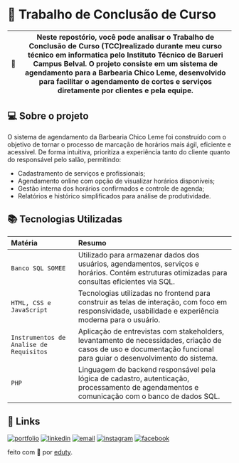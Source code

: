 # 📍 Trabalho de Conclusão de Curso

| 📖 | Neste repostório, você pode analisar o Trabalho de Conclusão de Curso (TCC)realizado durante meu curso técnico em informatica pelo Instituto Técnico de Barueri Campus Belval. O projeto consiste em um sistema de agendamento para a Barbearia Chico Leme, desenvolvido para facilitar o agendamento de cortes e serviços diretamente por clientes e pela equipe.|
| ----------------------------------- | ------------------------------------------------------------------------------------------------------------------------------------------------------------------------------------------------------------------------------------------------------------------------------------------------------------------------------------------------------------------------------------------------------------------------------------------------------------------------------------ |

## 💻 Sobre o projeto

O sistema de agendamento da Barbearia Chico Leme foi construído com o objetivo de tornar o processo de marcação de horários mais ágil, eficiente e acessível. De forma intuitiva, prioritiza a experiência tanto do cliente quanto do responsável pelo salão, permitindo:
- Cadastramento de serviços e profissionais;
- Agendamento online com opção de visualizar horários disponíveis;
- Gestão interna dos horários confirmados e controle de agenda;
- Relatórios e histórico simplificados para análise de produtividade.
 

## 📚 Tecnologias Utilizadas

| Matéria   | Resumo     |
| :---------- | :---------  |
| `Banco SQL SOMEE` | Utilizado para armazenar dados dos usuários, agendamentos, serviços e horários. Contém estruturas otimizadas para consultas eficientes via SQL. |
| `HTML, CSS e JavaScript` | Tecnologias utilizadas no frontend para construir as telas de interação, com foco em responsividade, usabilidade e experiência moderna para o usuário. |
| `Instrumentos de Analise de Requisitos` | Aplicação de entrevistas com stakeholders, levantamento de necessidades, criação de casos de uso e documentação funcional para guiar o desenvolvimento do sistema. |
| `PHP` | Linguagem de backend responsável pela lógica de cadastro, autenticação, processamento de agendamentos e comunicação com o banco de dados SQL. |





## 🔗 Links
[![portfolio](https://img.shields.io/badge/my_portfolio-000?style=for-the-badge&logo=ko-fi&logoColor=white)](https://eduty5665.github.io/Portifolio/)
[![linkedin](https://img.shields.io/badge/-LinkedIn-%230077B5?style=for-the-badge&logo=linkedin&logoColor=white)](https://www.linkedin.com/in/eduardo-lemes-185715239/)
[![email](https://img.shields.io/badge/-Gmail-%23333?style=for-the-badge&logo=gmail&logoColor=white)](mailto:edulucas.le43@gmail.com)
[![instagram](https://img.shields.io/badge/-Instagram-%23E4405F?style=for-the-badge&logo=instagram&logoColor=white)](https://www.instagram.com/_eduty/)
[![facebook](https://img.shields.io/badge/-Facebook-%230077B5?style=for-the-badge&logo=facebook&logoColor=white)](https://www.facebook.com/eduardo.januario.5876/)







feito com 🤍 por [eduty](https://github.com/eduty5665).

